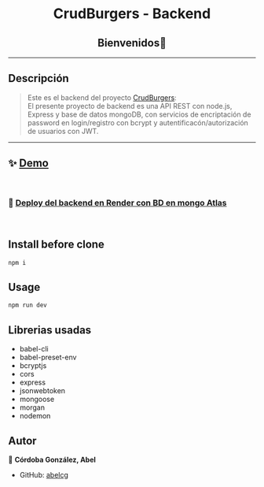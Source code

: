 <h1 align="center">CrudBurgers - Backend</h1>
<h2 align="center">Bienvenidos👋</h2>
<hr>
<p>

## Descripción
> Este es el backend del proyecto [CrudBurgers](https://crurburgersc14i.netlify.app): 
<br>El presente proyecto de backend es una API REST con node.js, Express y base de datos mongoDB, con servicios de encriptación de password  en login/registro con bcrypt y autentificacón/autorización de usuarios con JWT.

<hr>

## ✨ [Demo](https://crurburgersc14i.netlify.app/)
<br>

### 🌟 [Deploy del backend en Render con BD en mongo Atlas](https://crudburgersc14i.onrender.com )
<br>

## Install before clone

```sh
npm i
```
## Usage

```sh
npm run dev
```
## Librerias usadas
- babel-cli
- babel-preset-env
- bcryptjs
- cors
- express
- jsonwebtoken
- mongoose
- morgan
- nodemon
## Autor

👤 **Córdoba González, Abel**

* GitHub: [abelcg](https://github.com/abelcg)
